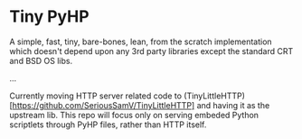 # Tiny PyHP

A simple, fast, tiny, bare-bones, lean, from the scratch implementation
which doesn't depend upon any 3rd party libraries except the standard
CRT and BSD OS libs.

...

Currently moving HTTP server related code to (TinyLittleHTTP)[https://github.com/SeriousSamV/TinyLittleHTTP] and having it as the upstream lib.
This repo will focus only on serving embeded Python scriptlets through PyHP files, rather than HTTP itself.
